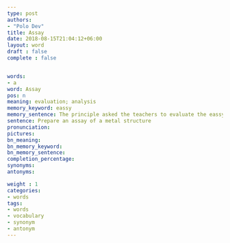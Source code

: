 ```yaml
---
type: post
authors:
- "Polo Dev"
title: Assay
date: 2018-08-15T21:04:12+06:00
layout: word
draft : false
complete : false


words:
- a
word: Assay
pos: n
meaning: evaluation; analysis
memory_keyword: eassy
memory_sentence: The principle asked the teachers to evaluate the eassy on population carefully.
sentence: Prepare an assay of a metal structure
pronunciation:
pictures:
bn_meaning: 
bn_memory_keyword: 
bn_memory_sentence:
completion_percentage:
synonyms:
antonyms:

weight : 1
categories:
- words
tags:
- words
- vocabulary
- synonym
- antonym
---
```

